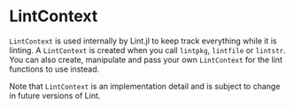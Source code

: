 # LintContext

`LintContext` is used internally by Lint.jl to keep track everything while it
is linting. A `LintContext` is created when you call `lintpkg`, `lintfile` or
`lintstr`. You can also create, manipulate and pass your own `LintContext` for
the lint functions to use instead.

Note that `LintContext` is an implementation detail and is subject to change in
future versions of Lint.
